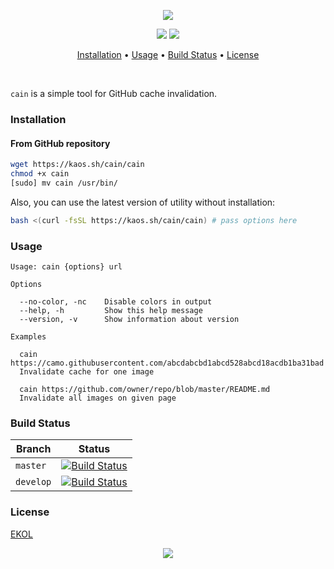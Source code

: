 <p align="center"><a href="#readme"><img src="https://gh.kaos.st/cain.svg"/></a></p>

<p align="center">
  <a href="https://travis-ci.org/essentialkaos/cain"><img src="https://travis-ci.org/essentialkaos/cain.svg"></a>
  <a href="https://essentialkaos.com/ekol"><img src="https://gh.kaos.st/ekol.svg"></a>
</p>

<p align="center"><a href="#installation">Installation</a> • <a href="#usage">Usage</a> • <a href="#build-status">Build Status</a> • <a href="#license">License</a></p>

<br/>

`cain` is a simple tool for GitHub cache invalidation.

### Installation

#### From GitHub repository

```bash
wget https://kaos.sh/cain/cain
chmod +x cain
[sudo] mv cain /usr/bin/
```

Also, you can use the latest version of utility without installation:

```bash
bash <(curl -fsSL https://kaos.sh/cain/cain) # pass options here
```

### Usage

```
Usage: cain {options} url

Options

  --no-color, -nc    Disable colors in output
  --help, -h         Show this help message
  --version, -v      Show information about version

Examples

  cain https://camo.githubusercontent.com/abcdabcbd1abcd528abcd18acdb1ba31bad
  Invalidate cache for one image

  cain https://github.com/owner/repo/blob/master/README.md
  Invalidate all images on given page

```

### Build Status

| Branch | Status |
|--------|--------|
| `master` | [![Build Status](https://travis-ci.org/essentialkaos/cain.svg?branch=master)](https://travis-ci.org/essentialkaos/cain) |
| `develop` | [![Build Status](https://travis-ci.org/essentialkaos/cain.svg?branch=develop)](https://travis-ci.org/essentialkaos/cain) |

### License

[EKOL](https://essentialkaos.com/ekol)

<p align="center"><a href="https://essentialkaos.com"><img src="https://gh.kaos.st/ekgh.svg"/></a></p>
